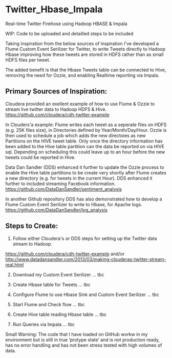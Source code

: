 Twitter_Hbase_Impala
====================

Real-time Twitter Firehose using Hadoop HBASE &amp; Impala



WIP:  Code to be uploaded and detailled steps to be included 


Taking inspiration from the below sources of inspiration I've developed a Flume Custom Event Serilizer for Twitter, to write Tweets directly
to Hadoop Hbase improving how these tweets are stored in HDFS rather than as small HDFS files per tweet.

The added benefit is that the Hbase Tweets table can be connected to Hive, removing the need for Ozzie, 
and enabling Realtime reporting via Impala.


Primary Sources of Inspiration:
--------------------------------

Cloudera provided an exellent example of how to use Flume & Ozzie to stream live twitter data to Hadoop HDFS & Hive.
https://github.com/cloudera/cdh-twitter-example

In Clouders'a example:
Flume writes each tweet as a seperate files on HDFS (e.g. 25K files size), in Directories defined by Year/Month/Day/Hour.
Ozzie is then used to schedule a job which adds the new directoies as new Partitions on the HIVE tweet table. 
Only once the directory information has been added to the Hive table partition  can the data be reported on via HIVE sql. 
Depending on scheduling this could leave up to an hour before the new tweets could be reported in Hive.



Data Dan Sandler (DDS) enhanced it further to update the Ozzie process to enable the Hive table partitions to be create very 
shortly after Flume creates a new directory (e.g. for tweets in the current Hour).  DDS enhanced it further to included streaming 
Facebook information.
https://github.com/DataDanSandler/sentiment_analysis

In another Github repository DDS has also demonstrated how to develop a Flume Custom Event Serilizer to write to Hbase, for Apache logs.
https://github.com/DataDanSandler/log_analysis



Steps to Create:
----------------
1)  Follow either Cloudera's or DDS steps for setting up the Twitter data stream to Hadoop.

https://github.com/cloudera/cdh-twitter-example
and/or
http://www.datadansandler.com/2013/03/making-clouderas-twitter-stream-real.html

2)  Download my Custom Event Serilizer
... tbc

3)  Create Hbase table for Tweets
... tbc

4)  Configure Flume to use Hbase Sink  and Custom Event Serilizer
... tbc

5)  Start Flume and Check flow
... tbc

6)  Create Hive table reading Hbase table
... tbc

7)  Run Queries via Impala
... tbc


Small Warning:  The code that I have loaded on GitHub workw in my environment but is still in true ‘protype state’ and is not production ready,  has no error handling and has not been stress tested with high volumes of data.




